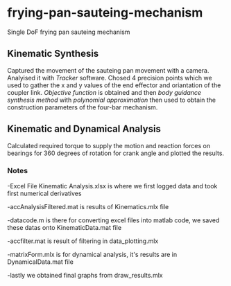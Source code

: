 # frying-pan-sauteing-mechanism
Single DoF frying pan sauteing mechanism

## Kinematic Synthesis
Captured the movement of the sauteing pan movement with a camera. Analyised it with *Tracker* software. Chosed 4 precision points which we used to gather the x and y values of the end effector and oriantation of the coupler link. *Objective function* is obtained and then *body guidance synthesis method* with *polynomial approximation* then used to obtain the construction parameters of the four-bar mechanism.

## Kinematic and Dynamical Analysis
Calculated required torque to supply the motion and reaction forces on bearings for 360 degrees of rotation for crank angle and plotted the results.
### Notes
-Excel File Kinematic Analysis.xlsx is where we first logged data and took first numerical derivatives

-accAnalysisFiltered.mat is results of Kinematics.mlx file

-datacode.m is there for converting excel files into matlab code, we saved these datas onto KinematicData.mat file

-accfilter.mat is result of filtering in data_plotting.mlx

-matrixForm.mlx is for dynamical analysis, it's results are in DynamicalData.mat file

-lastly we obtained final graphs from draw_results.mlx

